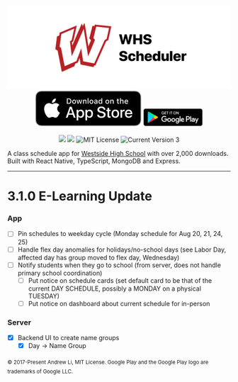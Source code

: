 <p align="center">
  <img src="./assets/logo.png" />
  <a href="https://apps.apple.com/us/app/whs-scheduler/id1298249748"><img src="./assets/ios-download.svg" /></a>
  <a href='https://play.google.com/store/apps/details?id=com.li357.whs&hl=en_US&pcampaignid=MKT-Other-global-all-co-prtnr-py-PartBadge-Mar2515-1'><img alt='Get it on Google Play' src="./assets/android-download.png" height="40" /></a>
  <br />
  <br />
  <a href="https://travis-ci.org/Li357/WHS.svg?branch=master"><img src="https://travis-ci.org/Li357/WHS.svg?branch=master" /></a>
  <a href="https://coveralls.io/github/Li357/WHS?branch=master"><img src="https://coveralls.io/repos/github/Li357/WHS/badge.svg?branch=master" /></a>
  <img alt="MIT License" src="https://img.shields.io/github/license/Li357/whs">
  <img alt="Current Version 3" src="https://img.shields.io/badge/version-3.0-informational">
</p>

A class schedule app for [Westside High School](https://whs.westside66.org/) with over 2,000 downloads. Built with React Native, TypeScript, MongoDB and Express.

---

# 3.1.0 E-Learning Update

### App

- [ ] Pin schedules to weekday cycle (Monday schedule for Aug 20, 21, 24, 25)
- [ ] Handle flex day anomalies for holidays/no-school days (see Labor Day, affected day has group moved to flex day, Wednesday)
- [ ] Notify students when they go to school (from server, does not handle primary school coordination)
  - [ ] Put notice on schedule cards (set default card to be that of the current DAY SCHEDULE, possibly a MONDAY on a physical TUESDAY)
  - [ ] Put notice on dashboard about current schedule for in-person

### Server

- [x] Backend UI to create name groups
  - [x] Day -> Name Group

<sub>© 2017-Present Andrew Li, MIT License. Google Play and the Google Play logo are trademarks of Google LLC.</sub>
